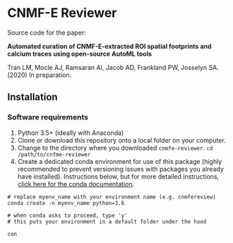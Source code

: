 # CNMF-E Reviewer

Source code for the paper:

**Automated curation of CNMF-E-extracted ROI spatial footprints and calcium traces using open-source AutoML tools**

Tran LM, Mocle AJ, Ramsaran AI, Jacob AD, Frankland PW, Josselyn SA. (2020) In preparation.

## Installation

### Software requirements
1. Python 3.5+ (ideally with Anaconda) 
2. Clone or download this repository onto a local folder on your computer.
3. Change to the directory where you downloaded `cnmfe-reviewer`.
    `cd /path/to/cnfme-reviewer`
4. Create a dedicated conda environment for use of this package (highly recommended to prevent versioning issues with packages you already have installed). Instructions below, but for more detailed instructions, [click here for the conda documentation](https://docs.conda.io/projects/conda/en/latest/user-guide/tasks/manage-environments.html#creating-an-environment-with-commands).

```
# replace myenv_name with your environment name (e.g. cnmfereview)
conda create -n myenv_name python=3.6

# when conda asks to proceed, type 'y'
# this puts your environment in a default folder under the hood

con 



